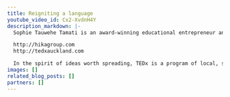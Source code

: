 ```yaml
---
title: Reigniting a language
youtube_video_id: Cx2-XvdnH4Y
description_markdown: |-
  Sophie Tauwehe Tamati is an award-winning educational entrepreneur and senior lecturer at the University of Auckland. Passionate about education, Sophie worked through many cultural and technological barriers to achieve her dream of making it easier, faster and more enjoyable for students to learn other languages and connect with those around them. Sophie launched the Hika programs -- Hika EXPLORER and Hika LITE -- designed to support students and teachers achieve their language goals.

  http://hikagroup.com
  http://tedxauckland.com

  In the spirit of ideas worth spreading, TEDx is a program of local, self-organized events that bring people together to share a TED-like experience. At a TEDx event, TEDTalks video and live speakers combine to spark deep discussion and connection in a small group. These local, self-organized events are branded TEDx, where x = independently organized TED event. The TED Conference provides general guidance for the TEDx program, but individual TEDx events are self-organized.* (*Subject to certain rules and regulations)
images: []
related_blog_posts: []
partners: []
---
```

